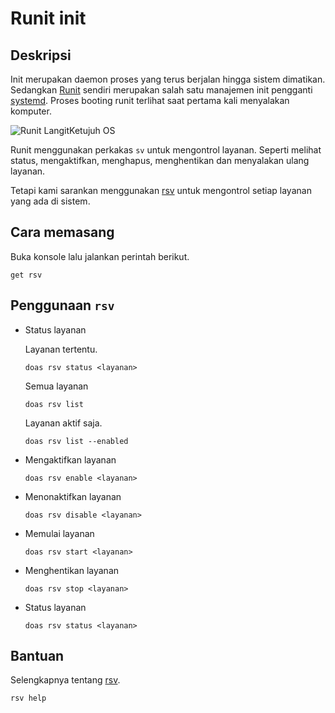 # Runit init

## Deskripsi

Init merupakan daemon proses yang terus berjalan hingga sistem dimatikan. Sedangkan [Runit](http://smarden.org/runit/) sendiri merupakan salah satu manajemen init pengganti [systemd](https://systemd.io/). Proses booting runit terlihat saat pertama kali menyalakan komputer.

![Runit LangitKetujuh OS](../../media/image/runit-langitketujuh-id.webp)

Runit menggunakan perkakas `sv` untuk mengontrol layanan. Seperti melihat status, mengaktifkan, menghapus, menghentikan dan menyalakan ulang layanan.

Tetapi kami sarankan menggunakan [rsv] untuk mengontrol setiap layanan yang ada di sistem.

## Cara memasang

Buka konsole lalu jalankan perintah berikut.

```
get rsv
```

## Penggunaan `rsv`

- Status layanan

    Layanan tertentu.

    ```
    doas rsv status <layanan>
    ```

    Semua layanan
    ```
    doas rsv list
    ```

    Layanan aktif saja.

    ```
    doas rsv list --enabled
    ```

- Mengaktifkan layanan

    ```
    doas rsv enable <layanan>
    ```

- Menonaktifkan layanan

    ```
    doas rsv disable <layanan>
    ```

- Memulai layanan

    ```
    doas rsv start <layanan>
    ```

- Menghentikan layanan

    ```
    doas rsv stop <layanan>
    ```

- Status layanan

    ```
    doas rsv status <layanan>
    ```

## Bantuan

Selengkapnya tentang [rsv].

```
rsv help
```

[rsv]:https://github.com/JojiiOfficial/rsv
